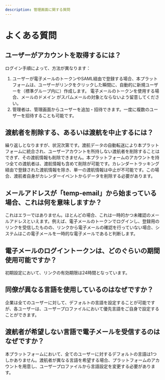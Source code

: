 ```yaml
---
description: 管理画面に関する質問
---
```


# よくある質問

## ユーザーがアカウントを取得するには？

ログイン手順によって、方法が異なります：

1. ユーザーが電子メールのトークンやSAML経由で登録する場合、本プラットフォームは、ユーザーがリンクをクリックした瞬間に、自動的に新規ユーザーを（標準グループ内に）作成します。 電子メールのトークンを使用する場合、メールのドメイン がスパムメールの対象とならないよう留意してください。 
2. 管理者は、管理画面からユーザーを追加・招待できます。一度に複数のユーザーを招待することも可能です。

## 渡航者を削除する、あるいは渡航を中止するには？

繰り返しとなりますが、状況次第です。渡航データの自動転送により本プラットフォームに統合され、ユーザーアカウントを所持しない渡航者を削除することはできず、その渡航情報も削除できません。本プラットフォームのアカウントを持つ全ての渡航者は、渡航情報も含めて削除が可能です。カレンダートラッキング経由で登録された渡航情報を除き、単一の渡航情報は中止が不可能です。この場合、渡航者自身がカレンダーイベントからデータを削除する必要があります。 

## メールアドレスが「temp-email」から始まっている場合、これは何を意味しますか？

これはエラーではありません。ほとんどの場合、これは一時的かつ未確認のメールアドレスといえます。例えば、電子メールのトークンでログインし、登録用のリンクを受信したものの、リンクから電子メールの確認を行っていない場合、システムはこの電子メールを一時的な電子メールであると判断します。

## 電子メールのログイントークンは、どのぐらいの期間使用可能ですか？

初期設定において、リンクの有効期限は24時間となっています。

## 同僚が異なる言語を使用しているのはなぜですか？

企業は全てのユーザーに対して、デフォルトの言語を設定することが可能ですが、各ユーザーは、ユーザープロファイルにおいて優先言語をご自身で設定することができます。

## 渡航者が希望しない言語で電子メールを受信するのはなぜですか？

本プラットフォームにおいて、全てのユーザーに対するデフォルトの言語は1つしかありません。渡航者が異なる言語を希望する場合、プラットフォームのアカウントを用意し、ユーザープロファイルから言語設定を変更する必要があります。

